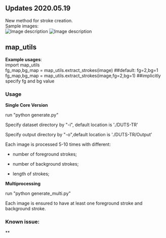 ## Updates 2020.05.19
New method for stroke creation.\
Sample images:\
![Image description](https://git.garena.com/xuenong.hong/synthetic-strokes-/blob/master/Test/Output/Images_with_strokes/0a0c62c3f6c4606adae355de1fd551d4-hflip_0.png)
![Image description](https://git.garena.com/xuenong.hong/synthetic-strokes-/blob/master/Test/Output/Images_with_strokes/0a1fa0f5bacebba221186a115c461289-hflip_3.png)

## map_utils
**Example usages**:\
import map_utils\
    fg_map,bg_map = map_utils.extract_strokes(image) ##default: fg=2,bg=1\
    fg_map,bg_map = map_utils.extract_strokes(image,fg=2,bg=1) ##implicitly specify fg and bg value
    
### Usage
**Single Core Version**

run "python generate.py"

Specify dataset directory by "-i", default location is './DUTS-TR'

Specify output directory by "-o",default location is './DUTS-TR/Output'

Each image is processed 5-10 times with different:

*  number of foreground strokes;

*  number of background strokes;

*  length of strokes;


**Multiprocessing**

run "python generate_multi.py"

Each image is ensured to have at least one foreground stroke and background stroke.

### Known issue:
**



